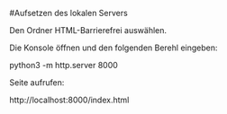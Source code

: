 #Aufsetzen des lokalen Servers

Den Ordner HTML-Barrierefrei auswählen.

Die Konsole öffnen und den folgenden Berehl eingeben:

python3 -m http.server 8000

Seite aufrufen:

http://localhost:8000/index.html
